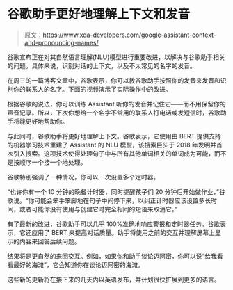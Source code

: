 # 谷歌助手更好地理解上下文和发音

> 原文：<https://www.xda-developers.com/google-assistant-context-and-pronouncing-names/>

谷歌宣布正在对其自然语言理解(NLU)模型进行重要改进，以解决与谷歌助手相关的问题。具体来说，识别对话的上下文，以及不太常见的名字的发音。

在周三的一篇博客文章中，谷歌表示，你可以教谷歌助手按照你的发音来发音和识别你的联系人的名字。下面的视频演示了实际操作中的改进。

根据谷歌的说法，你可以训练 Assistant 听你的发音并记住它——而不用保留你的声音记录。所以，下次你想给一个名字不常用的联系人打电话或发短信时，谷歌助手将能更好地帮助你。

与此同时，谷歌助手将更好地理解上下文。谷歌表示，它使用由 BERT 提供支持的机器学习技术重建了 Assistant 的 NLU 模型，该搜索巨头于 2018 年发明并首次引入搜索。这项技术使得处理句子中与所有其他单词相关的单词成为可能，而不是按顺序一个接一个地处理。

谷歌特别强调了一种情况，你可以一次设置多个定时器。

“也许你有一个 10 分钟的晚餐计时器，同时提醒孩子们 20 分钟后开始做作业，”谷歌说。“你可能会笨手笨脚地在句子中间停下来，以纠正计时器应该设置多长时间，或者可能你没有使用与创建它时完全相同的短语来取消它。”

有了最新的改进，谷歌助手可以几乎 100%准确地响应警报和定时器任务。谷歌表示，它还应用了 BERT 来提高对话质量。助手将使用之前的交互并理解屏幕上显示的内容来回答后续问题。

结果将是更自然的来回交互。例如，如果你和助手谈论迈阿密，你可以说“给我看看最好的海滩”，它会知道你在谈论迈阿密的海滩。

这些新的更新将在接下来的几天内以英语发布，并计划很快扩展到更多的语言。